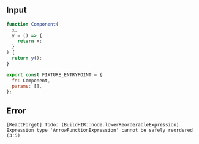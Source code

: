 
## Input

```javascript
function Component(
  x,
  y = () => {
    return x;
  }
) {
  return y();
}

export const FIXTURE_ENTRYPOINT = {
  fn: Component,
  params: [],
};

```


## Error

```
[ReactForget] Todo: (BuildHIR::node.lowerReorderableExpression) Expression type 'ArrowFunctionExpression' cannot be safely reordered (3:5)
```
          
      